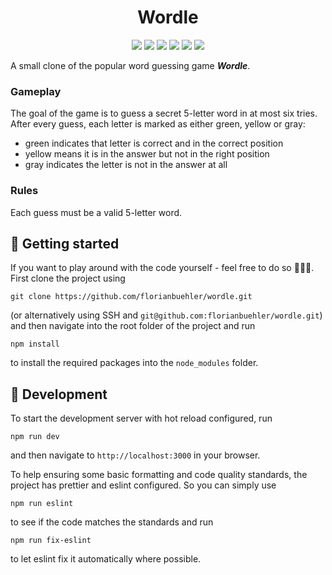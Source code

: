 <h1 align="center">
  Wordle
</h1>

<p align="center">
    <a style="text-decoration: none" href="https://reactjs.org/" alt="React">
        <img src="https://img.shields.io/badge/framework-React-61dbfb" /></a>
    <a style="text-decoration: none" href="https://www.typescriptlang.org/" alt="TypeScript">
        <img src="https://img.shields.io/badge/language-TypeScript-3178c6" /></a>
    <a style="text-decoration: none" href="https://styled-components.com/" alt="Styled Components">
        <img src="https://img.shields.io/badge/styling-Styled_Components-dd6f93" /></a>
    <a style="text-decoration: none" href="https://react.semantic-ui.com/" alt="Semantic UI React">
        <img src="https://img.shields.io/badge/component_library-Semantic_UI_React-35bdb2" /></a>
    <a style="text-decoration: none" href="https://eslint.org/" alt="Eslint">
        <img src="https://img.shields.io/badge/linter-ESLint-4a31c3" /></a>
    <a style="text-decoration: none" href="https://prettier.io/" alt="Prettier">
        <img src="https://img.shields.io/badge/code_style-Prettier-ff69b4" /></a>
</p>


A small clone of the popular word guessing game _**Wordle**_.


### Gameplay

The goal of the game is to guess a secret 5-letter word in at most six tries. 
After every guess, each letter is marked as either green, yellow or gray:

- green indicates that letter is correct and in the correct position
- yellow means it is in the answer but not in the right position
- gray indicates the letter is not in the answer at all

### Rules

Each guess must be a valid 5-letter word.


## 🚀 Getting started

If you want to play around with the code yourself - feel free to do so 🧑🏻‍💻. First clone the project using
```shell script
git clone https://github.com/florianbuehler/wordle.git
```
(or alternatively using SSH and `git@github.com:florianbuehler/wordle.git`) and then navigate into the root folder of the project and run
```shell script
npm install
```
to install the required packages into the `node_modules` folder.


## 🔧 Development

To start the development server with hot reload configured, run
```shell script
npm run dev
```
and then navigate to `http://localhost:3000` in your browser.

To help ensuring some basic formatting and code quality standards, the project has prettier and eslint configured. So you can simply use
```shell script
npm run eslint
```
to see if the code matches the standards and run
```shell script
npm run fix-eslint
```
to let eslint fix it automatically where possible.
